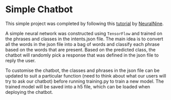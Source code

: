 # Simple Chatbot

This simple project was completed by following this [tutorial](https://www.youtube.com/watch?v=1lwddP0KUEg) by [NeuralNine](https://www.youtube.com/channel/UC8wZnXYK_CGKlBcZp-GxYPA). 

A simple neural network was constructed using ```TensorFlow``` and trained on the phrases and classes in the intents.json file. The main idea is to convert all the words in the json file into a bag of words and classify each phrase based on the words that are present. Based on the predicted class, the chatbot will randomly pick a response that was defined in the json file to reply the user.

To customise the chatbot, the classes and phrases in the json file can be updated to suit a particular function (need to think about what our users will try to ask our chatbot) before running training.py to train a new model. The trained model will be saved into a h5 file, which can be loaded when deploying the chatbot.
